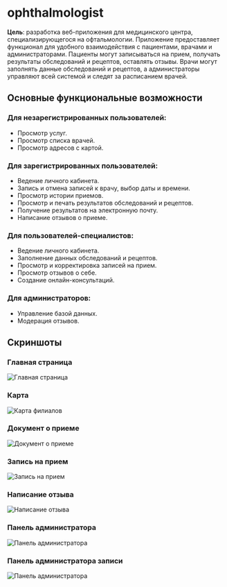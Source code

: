 # ophthalmologist

**Цель**: разработка веб-приложения для медицинского центра, специализирующегося на офтальмологии. Приложение предоставляет функционал для удобного взаимодействия с пациентами, врачами и администраторами. Пациенты могут записываться на прием, получать результаты обследований и рецептов, оставлять отзывы. Врачи могут заполнять данные обследований и рецептов, а администраторы управляют всей системой и следят за расписанием врачей.

## Основные функциональные возможности

### Для незарегистрированных пользователей:
- Просмотр услуг.
- Просмотр списка врачей.
- Просмотр адресов с картой.

### Для зарегистрированных пользователей:
- Ведение личного кабинета.
- Запись и отмена записей к врачу, выбор даты и времени.
- Просмотр истории приемов.
- Просмотр и печать результатов обследований и рецептов.
- Получение результатов на электронную почту.
- Написание отзывов о приеме.

### Для пользователей-специалистов:
- Ведение личного кабинета.
- Заполнение данных обследований и рецептов.
- Просмотр и корректировка записей на прием.
- Просмотр отзывов о себе.
- Создание онлайн-консультаций.

### Для администраторов:
- Управление базой данных.
- Модерация отзывов.

## Скриншоты

### Главная страница
![Главная страница](core/static/images/homepage.png)

### Карта 
![Карта филиалов](core/static/images/branches_map.png)

### Документ о приеме
![Документ о приеме](core/static/images/doc.png)

### Запись на прием
![Запись на прием](core/static/images/appointment_form.png)

### Написание отзыва
![Написание отзыва](core/static/images/write_review.png)

### Панель администратора
![Панель администратора](core/static/images/admin_panel.png)

### Панель администратора записи
![Панель администратора](core/static/images/admin_panel_ap.png)

